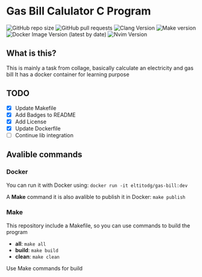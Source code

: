 # Gas Bill Calulator C Program
![GitHub repo size](https://img.shields.io/github/repo-size/ElTitoDG/gas-bill) ![GitHub pull requests](https://img.shields.io/github/issues-pr-raw/ElTitoDG/gas-bill) ![Clang Version](https://img.shields.io/badge/Clang-13.0.1-brightgreen) ![Make version](https://img.shields.io/badge/Make-4.3-blue)
![Docker Image Version (latest by date)](https://img.shields.io/docker/v/eltitodg/gas-bill) ![Nvim Version](https://img.shields.io/badge/Nvim-AstroVim-informational)
## What is this?

This is mainly a task from collage, basically calculate an electricity and gas bill
It has a docker container for learning purpose

## TODO

- [x] Update Makefile
- [x] Add Badges to README
- [x] Add License
- [x] Update Dockerfile
- [ ] Continue lib integration

## Avalible commands 

### Docker
You can run it with Docker using: 
`docker run -it eltitodg/gas-bill:dev`

A **Make** command it is also avalible to publish it in Docker: 
`make publish` 

### Make 
This repository include a Makefile, so you can use commands to build the program

- **all**: `make all`  
- **build**: `make build`  
- **clean**: `make clean`  


Use Make commands for build 
